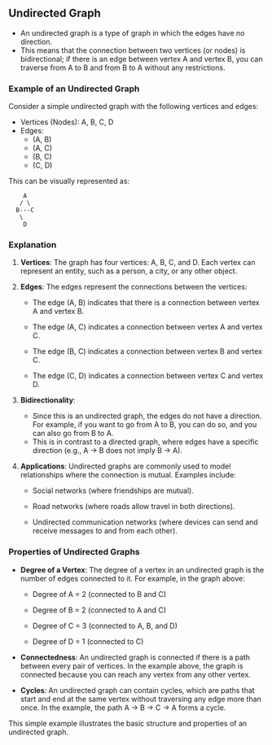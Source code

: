 ## Undirected Graph

- An undirected graph is a type of graph in which the edges have no direction. 
- This means that the connection between two vertices (or nodes) is bidirectional; if there is an edge between vertex A and vertex B, you can traverse from A to B and from B to A without any restrictions.

### Example of an Undirected Graph

Consider a simple undirected graph with the following vertices and edges:

- Vertices (Nodes): A, B, C, D
- Edges:
    - (A, B)
    - (A, C)
    - (B, C)
    - (C, D)

This can be visually represented as:

```shell
    A
   / \
  B---C
   \
    D
```

### Explanation

1.  **Vertices**: The graph has four vertices: A, B, C, and D. Each vertex can represent an entity, such as a person, a city, or any other object.
    
2.  **Edges**: The edges represent the connections between the vertices:
    
    *   The edge (A, B) indicates that there is a connection between vertex A and vertex B.
        
    *   The edge (A, C) indicates a connection between vertex A and vertex C.
        
    *   The edge (B, C) indicates a connection between vertex B and vertex C.
        
    *   The edge (C, D) indicates a connection between vertex C and vertex D.
        
3.  **Bidirectionality**: 
    - Since this is an undirected graph, the edges do not have a direction. For example, if you want to go from A to B, you can do so, and you can also go from B to A. 
    - This is in contrast to a directed graph, where edges have a specific direction (e.g., A → B does not imply B → A).
    
4.  **Applications**: Undirected graphs are commonly used to model relationships where the connection is mutual. Examples include:
    
    *   Social networks (where friendships are mutual).
        
    *   Road networks (where roads allow travel in both directions).
        
    *   Undirected communication networks (where devices can send and receive messages to and from each other).

### Properties of Undirected Graphs

*   **Degree of a Vertex**: The degree of a vertex in an undirected graph is the number of edges connected to it. For example, in the graph above:
    
    *   Degree of A = 2 (connected to B and C)
        
    *   Degree of B = 2 (connected to A and C)
        
    *   Degree of C = 3 (connected to A, B, and D)
        
    *   Degree of D = 1 (connected to C)
        
*   **Connectedness**: An undirected graph is connected if there is a path between every pair of vertices. In the example above, the graph is connected because you can reach any vertex from any other vertex.
    
*   **Cycles**: An undirected graph can contain cycles, which are paths that start and end at the same vertex without traversing any edge more than once. In the example, the path A -> B -> C -> A forms a cycle.
    

This simple example illustrates the basic structure and properties of an undirected graph.